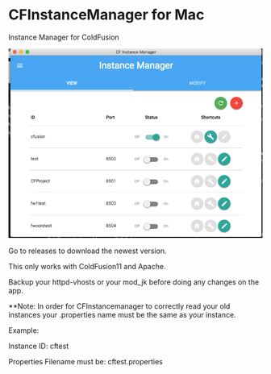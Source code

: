 # CFInstanceManager for Mac
Instance Manager for ColdFusion

![alt tag](./assets/mainview.png)

Go to releases to download the newest version.

This only works with ColdFusion11 and Apache.

Backup your httpd-vhosts or your mod_jk before doing any changes on the app.

**Note: In order for CFInstancemanager to correctly read your old instances your .properties name must be the same as your instance.

Example:

Instance ID: cftest

Properties Filename must be: cftest.properties
